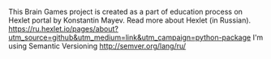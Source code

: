 This Brain Games project is created as a part of education process on Hexlet portal by Konstantin Mayev.
Read more about Hexlet (in Russian).
https://ru.hexlet.io/pages/about?utm_source=github&utm_medium=link&utm_campaign=python-package
I'm using Semantic Versioning
http://semver.org/lang/ru/